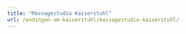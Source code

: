 ```yaml
---
title: "Massagestudio Kaiserstuhl"
url: /endingen-am-kaiserstuhl/massagestudio-kaiserstuhl/
---
```

